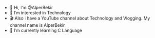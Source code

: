 - 👋 Hi, I’m @AlperBekir
- 👀 I’m interested in Technology
- 🎬 Also i have a YouTube channel about Technology and Vlogging. My channel name is AlperBekir
- 🌱 I’m currently learning C Language

<!---
AlperBekir/AlperBekir is a ✨ special ✨ repository because its `README.md` (this file) appears on your GitHub profile.
You can click the Preview link to take a look at your changes.
--->
